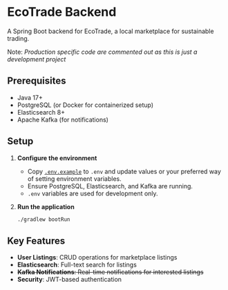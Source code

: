 # EcoTrade Backend

A Spring Boot backend for EcoTrade, a local marketplace for sustainable trading.

Note: *Production specific code are commented out as this is just a development project*

## Prerequisites

- Java 17+
- PostgreSQL (or Docker for containerized setup)
- Elasticsearch 8+
- Apache Kafka (for notifications)

## Setup

1. **Configure the environment**

    - Copy [`.env.example`](./.env.example) to `.env` and update values or your preferred way of setting environment variables.
    - Ensure PostgreSQL, Elasticsearch, and Kafka are running.
    - `.env` variables are used for development only.

2. **Run the application**

   ```sh
   ./gradlew bootRun
   ```

## Key Features

- **User Listings**: CRUD operations for marketplace listings
- **Elasticsearch**: Full-text search for listings
- ~~**Kafka Notifications**: Real-time notifications for interested listings~~
- **Security**: JWT-based authentication